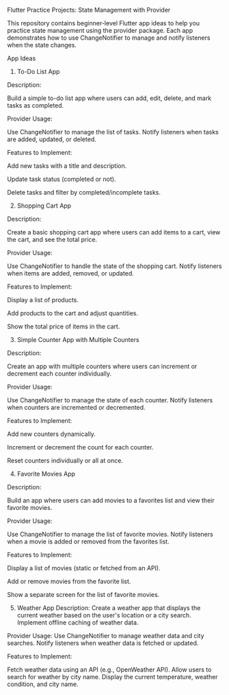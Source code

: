 Flutter Practice Projects: State Management with Provider


This repository contains beginner-level Flutter app ideas to help you practice state management using the provider package. Each app demonstrates how to use ChangeNotifier to manage and notify listeners when the state changes.


App Ideas

1. To-Do List App

Description:

Build a simple to-do list app where users can add, edit, delete, and mark tasks as completed.

Provider Usage:

Use ChangeNotifier to manage the list of tasks. Notify listeners when tasks are added, updated, or deleted.

Features to Implement:

Add new tasks with a title and description.

Update task status (completed or not).

Delete tasks and filter by completed/incomplete tasks.

2. Shopping Cart App

Description:

Create a basic shopping cart app where users can add items to a cart, view the cart, and see the total price.

Provider Usage:

Use ChangeNotifier to handle the state of the shopping cart. Notify listeners when items are added, removed, or updated.

Features to Implement:

Display a list of products.

Add products to the cart and adjust quantities.

Show the total price of items in the cart.

3. Simple Counter App with Multiple Counters

Description:

Create an app with multiple counters where users can increment or decrement each counter individually.

Provider Usage:

Use ChangeNotifier to manage the state of each counter. Notify listeners when counters are incremented or decremented.

Features to Implement:

Add new counters dynamically.

Increment or decrement the count for each counter.

Reset counters individually or all at once.

4. Favorite Movies App

Description:

Build an app where users can add movies to a favorites list and view their favorite movies.

Provider Usage:

Use ChangeNotifier to manage the list of favorite movies. Notify listeners when a movie is added or removed from the favorites list.

Features to Implement:

Display a list of movies (static or fetched from an API).

Add or remove movies from the favorite list.

Show a separate screen for the list of favorite movies.

5. Weather App
Description:
Create a weather app that displays the current weather based on the user's location or a city search. Implement offline caching of weather data.

Provider Usage:
Use ChangeNotifier to manage weather data and city searches. Notify listeners when weather data is fetched or updated.

Features to Implement:

Fetch weather data using an API (e.g., OpenWeather API).
Allow users to search for weather by city name.
Display the current temperature, weather condition, and city name.